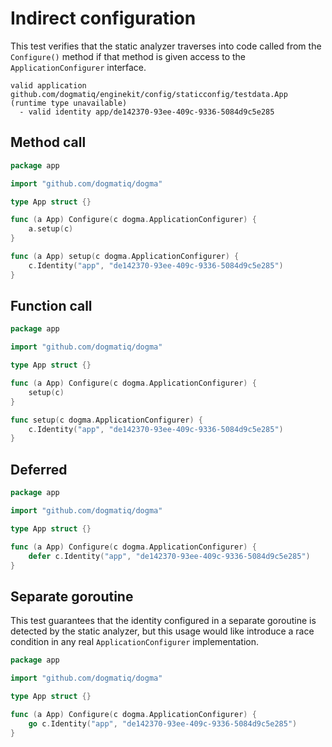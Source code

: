 # Indirect configuration

This test verifies that the static analyzer traverses into code called from the
`Configure()` method if that method is given access to the
`ApplicationConfigurer` interface.

```au:output
valid application github.com/dogmatiq/enginekit/config/staticconfig/testdata.App (runtime type unavailable)
  - valid identity app/de142370-93ee-409c-9336-5084d9c5e285
```

## Method call

```go au:input
package app

import "github.com/dogmatiq/dogma"

type App struct {}

func (a App) Configure(c dogma.ApplicationConfigurer) {
    a.setup(c)
}

func (a App) setup(c dogma.ApplicationConfigurer) {
    c.Identity("app", "de142370-93ee-409c-9336-5084d9c5e285")
}
```

## Function call

```go au:input
package app

import "github.com/dogmatiq/dogma"

type App struct {}

func (a App) Configure(c dogma.ApplicationConfigurer) {
    setup(c)
}

func setup(c dogma.ApplicationConfigurer) {
    c.Identity("app", "de142370-93ee-409c-9336-5084d9c5e285")
}
```

## Deferred

```go au:input
package app

import "github.com/dogmatiq/dogma"

type App struct {}

func (a App) Configure(c dogma.ApplicationConfigurer) {
    defer c.Identity("app", "de142370-93ee-409c-9336-5084d9c5e285")
}
```

## Separate goroutine

This test guarantees that the identity configured in a separate goroutine is
detected by the static analyzer, but this usage would like introduce a race
condition in any real `ApplicationConfigurer` implementation.

```go au:input
package app

import "github.com/dogmatiq/dogma"

type App struct {}

func (a App) Configure(c dogma.ApplicationConfigurer) {
    go c.Identity("app", "de142370-93ee-409c-9336-5084d9c5e285")
}
```
